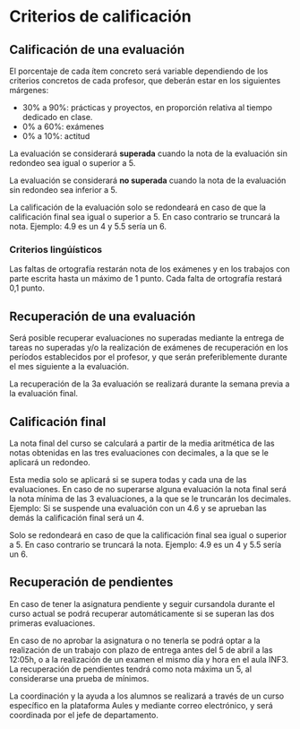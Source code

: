 # Criterios de calificación

## Calificación de una evaluación
El porcentaje de cada ítem concreto será variable dependiendo de los criterios concretos de cada profesor, que deberán estar en los siguientes márgenes:

* 30% a 90%: prácticas y proyectos, en proporción relativa al tiempo dedicado en clase.
* 0% a 60%: exámenes
* 0% a 10%: actitud

La evaluación se considerará **superada** cuando la nota de la evaluación sin redondeo sea igual o superior a 5.

La evaluación se considerará **no superada** cuando la nota de la evaluación sin redondeo sea inferior a 5.

La calificación de la evaluación solo se redondeará en caso de que la calificación final sea igual o superior a 5. En caso contrario se truncará la nota. Ejemplo: 4.9 es un 4 y 5.5 sería un 6.

### Criterios lingúísticos

Las faltas de ortografía restarán nota de los exámenes y en los trabajos con parte escrita hasta un máximo de 1 punto. Cada falta de ortografía restará 0,1 punto.

## Recuperación de una evaluación

Será posible recuperar evaluaciones no superadas mediante la entrega de tareas no superadas y/o la realización de exámenes de recuperación en los períodos establecidos por el profesor, y que serán preferiblemente durante el mes siguiente a la evaluación. 

La recuperación de la 3a evaluación se realizará durante la semana previa a la evaluación final.

## Calificación final
La nota final del curso se calculará a partir de la media aritmética de las notas obtenidas en las tres evaluaciones con decimales, a la que se le aplicará un redondeo.

Esta media solo se aplicará si se supera todas y cada una de las evaluaciones. En caso de no superarse alguna evaluación la nota final será la nota mínima de las 3 evaluaciones, a la que se le truncarán los decimales. Ejemplo: Si se suspende una evaluación con un 4.6 y se aprueban las demás la calificación final será un 4.

Solo se redondeará en caso de que la calificación final sea igual o superior a 5. En caso contrario se truncará la nota. Ejemplo: 4.9 es un 4 y  5.5 sería un 6.

## Recuperación de pendientes
En caso de tener la asignatura pendiente y seguir cursandola durante el curso actual se podrá recuperar automáticamente si se superan las dos primeras evaluaciones.

En caso de no aprobar la asignatura o no tenerla se podrá optar a la realización de un trabajo con plazo de entrega antes del 5 de abril a las 12:05h, o a la realización de un examen el mismo día y hora en el aula INF3. La recuperación de pendientes tendrá como nota máxima un 5, al considerarse una prueba de mínimos.

La coordinación y la ayuda a los alumnos se realizará a través de un curso específico en la plataforma Aules y mediante correo electrónico, y será coordinada por el jefe de departamento.
